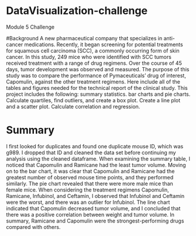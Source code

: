 # DataVisualization-challenge
Module 5 Challenge

#Background
A new pharmaceutical company that specializes in anti-cancer medications. Recently, it began screening for potential treatments for squamous cell carcinoma (SCC), a commonly occurring form of skin cancer.
In this study, 249 mice who were identified with SCC tumors received treatment with a range of drug regimens. Over the course of 45 days, tumor development was observed and measured. The purpose of this study was to compare the performance of Pymaceuticals’ drug of interest, Capomulin, against the other treatment regimens.
Here include all of the tables and figures needed for the technical report of the clinical study.
This project includes the following:
summary statistics.
bar charts and pie charts.
Calculate quartiles, find outliers, and create a box plot.
Create a line plot and a scatter plot.
Calculate correlation and regression.

# Summary
I first looked for duplicates and found one duplicate mouse ID, which was g989.
I dropped that ID and cleaned the data set before continuing my analysis using the cleaned dataframe. 
When examining the summary table, I noticed that Capomulin and Ramicane had the least tumor volume. 
Moving on to the bar chart, it was clear that Capomulin and Ramicane had the greatest number of observed mouse time points, and they performed similarly. 
The pie chart revealed that there were more male mice than female mice. 
When considering the treatment regimens Capomulin, Ramicane, Infubinol, and Ceftamin, I observed that Infubinol and Ceftamin were the worst, and there was an outlier for Infubinol. 
The line chart indicated that Capomulin decreased tumor volume, and I concluded that there was a positive correlation between weight and tumor volume.
In summary, Ramicane and Capomulin were the strongest-performing drugs compared with others. 
